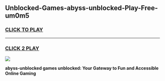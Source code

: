 
## Unblocked-Games-abyss-unblocked-Play-Free-um0m5
<h3>
<a href="https://premium76.site?title=abyss-unblocked&ref=18A1">CLICK TO PLAY</a></h3>
<hr>

<h3>
<a href="https://premium76.site?title=abyss-unblocked&ref=18A1">CLICK 2 PLAY</a>
  
</h3>

<a href="https://premium76.site?title=abyss-unblocked&ref=18A1"><img src="https://clearcache.store/games.png"></a>


**abyss-unblocked games unblocked: Your Gateway to Fun and Accessible Online Gaming**
